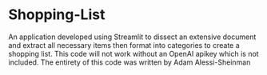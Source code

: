 # Shopping-List
An application developed using Streamlit to dissect an extensive document and extract all necessary items then format into categories to create a shopping list. This code will not work without an OpenAI apikey which is not included. The entirety of this code was written by Adam Alessi-Sheinman
